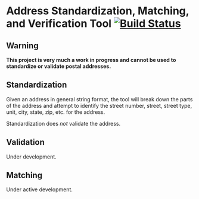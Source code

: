 # Address Standardization, Matching, and Verification Tool [![Build Status](https://travis-ci.org/mpelikan/postal-standardization.png?branch=master)](https://travis-ci.org/mpelikan/postal-standardization)

## Warning
**This project is very much a work in progress and cannot be used to standardize or validate postal addresses.**

## Standardization

Given an address in general string format, the tool will break down the parts of the address and attempt to identify
the street number, street, street type, unit, city, state, zip, etc. for the address.

Standardization does _not_ validate the address.

## Validation

Under development.

## Matching

Under active development.